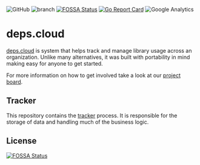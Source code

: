 ![GitHub](https://img.shields.io/github/license/depscloud/tracker.svg)
![branch](https://github.com/depscloud/tracker/workflows/branch/badge.svg?branch=main)
[![FOSSA Status](https://app.fossa.com/api/projects/git%2Bgithub.com%2Fdepscloud%2Ftracker.svg?type=shield)](https://app.fossa.com/projects/git%2Bgithub.com%2Fdepscloud%2Ftracker?ref=badge_shield)
[![Go Report Card](https://goreportcard.com/badge/github.com/depscloud/tracker)](https://goreportcard.com/report/github.com/depscloud/tracker)
![Google Analytics](https://www.google-analytics.com/collect?v=1&cid=555&t=pageview&ec=repo&ea=open&dp=tracker&dt=tracker&tid=UA-143087272-2)

# deps.cloud

[deps.cloud](https://deps.cloud/) is system that helps track and manage library usage across an organization.
Unlike many alternatives, it was built with portability in mind making easy for anyone to get started.

For more information on how to get involved take a look at our [project board](https://github.com/orgs/depscloud/projects/1).

## Tracker

This repository contains the [tracker](https://deps.cloud/docs/services/tracker/) process.
It is responsible for the storage of data and handling much of the business logic.

## License

[![FOSSA Status](https://app.fossa.com/api/projects/git%2Bgithub.com%2Fdepscloud%2Ftracker.svg?type=large)](https://app.fossa.com/projects/git%2Bgithub.com%2Fdepscloud%2Ftracker?ref=badge_large)
